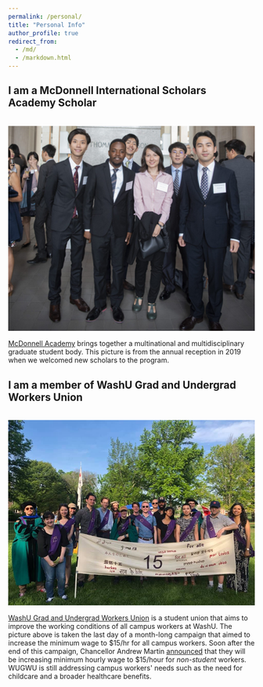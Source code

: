 ```yaml
---
permalink: /personal/
title: "Personal Info"
author_profile: true
redirect_from: 
  - /md/
  - /markdown.html
---
```


## I am a McDonnell International Scholars Academy Scholar

<br/><img src='/images/mcdonnell.jpeg'>

[McDonnell Academy](https://mcdonnell.wustl.edu) brings together a multinational and multidisciplinary graduate student body. This picture is from the annual reception in 2019 when we welcomed new scholars to the program.

## I am a member of WashU Grad and Undergrad Workers Union

<br/><img src='/images/wugwu.jpg'>

[WashU Grad and Undergrad Workers Union](https://wugwu.org) is a student union that aims to improve the working conditions of all campus workers at WashU. The picture above is taken the last day of a month-long campaign that aimed to increase the minimum wage to \$15/hr for all campus workers. Soon after the end of this campaign, Chancellor Andrew Martin [announced](https://andrewdmartin.wustl.edu/minimum-wage/) that they will be increasing minimum hourly wage to \$15/hour for _non-student_ workers. WUGWU is still addressing campus workers' needs such as the need for childcare and a broader healthcare benefits.
